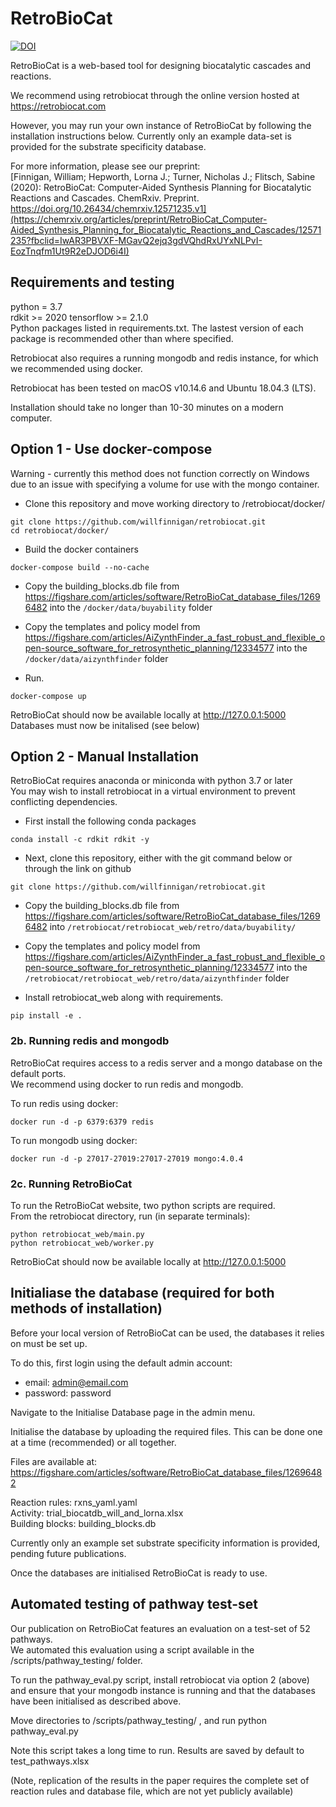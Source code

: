 # RetroBioCat

[![DOI](https://img.shields.io/badge/doi-10.6084/m9.figshare.12698072-blue.svg?style=flat&labelColor=gainsboro&logoWidth=40&logo=data%3Aimage%2Fpng%3Bbase64%2CiVBORw0KGgoAAAANSUhEUgAAAFAAAAAZCAYAAACmRqkJAAAKi0lEQVR4Ae3ZaVBUV97H8evuE0EfH32MmkcfoyAuGjXKgkvMaFRAFuiloemWvRuEXlgEBREXBYJiXAQUFeKocUniQiKogAJhQWwWENDEjLNYvjFLzUzNkplEZb5kTme6nCRjKlOpSZlb9SmL2%2Ffcuv3re87%2FnKP0TYfOcslqPMbt63xBKuh09MTxgi7HKT1Sj1TvKp%2BMkZB6%2FXT8c4AjUYPyVdfb7Qs6HTIJ8EHe7Ul%2B152CphDabRQ0uMr7%2FRQgh%2B8qU6%2FBiPDVGv0jq0uGE94b0ZZ3j%2B25MTetoMsh%2FWD91OBqT9%2Fsehd5EqGV17nKMzTqOHvaRMMLEp7qACfinq%2FW1BBx5ZxB13x5X3Jr1v%2Fz9pUcaHU63PiicjrhvXfNRbY1Th49Q6Y1vu6zyqSjzX3aVIgf4OkKToxhgxpd5OMzV0bYE4CRN1Chu34pnTfwnV03FiTlfzDRXBHo6dfgIq8sX6ByV6vjthGc0UdrrPPVGFQBxlSjzJQWENVUZkebceiLpyM8IZSx7O7Zl4JivUNMZX5h8Rt4%2B2L0llKfgu6JKa%2BXvpB5bZ48%2Ba3F6lil2pDkE2rODzCsU0VUnNFHNZQqdS3lx3Utl%2FMILQcfYt5TEeC1GSprgAq0XlgYGLQyxJTlr0uK0DVX7E5s2ZtOgHvLw5fLK9xVmcqguEj%2F2LXbwsvPBkZZKl4j5NcIKinaUsLbejFWZ7m8Do2cmwnb4cFqArRwx3TEYzi%2Bz7DTD0uhxnj8cAEWWUZK%2BTcdhh4pmTWUsW01Y1uCUmNY7Rtqzo5svJSS0poVXtg6yVj7sn9qunek3j8xPVXXeMFoaDkev6lDF7ene7Y5r2taNAXmEBXaP69zevaOjuUeeZ0zhzJuPsM5CdYvOhZVqBMhBqIVDt8zwGdQjR4of9AA%2BXJjUFpww7GodnHAQca4srDAWCXjW3pETal%2BbfumuOLKqSm17vIQtWr1Uu3JYy6JbXuXFbRN1R8pm5byxtG5CcdOz9EUVc7I5IeQEWQ7wWVwzwrsRn%2BbAFeiCxNsKv5Y9P03BFgjAlT90AGOQy2T47fObl00ocFZHl%2B2UGXw0RjzNUWHTPFthckHWh18al8KsGuaFigVVzlKuY%2BG9z37qvuoGlelpsJVldrgrFjbOE%2BeWe8uW18W84qCqc4s7tmCIgzI75hs%2FaJKNFu7rF%2BIIIhr%2BmIQ%2Btn8LQkDMQOeWAYnDHgsQI3NNU7W9j4h5t72o%2FEyvLEQ%2F%2Bu7ymzbOxbCAeOxAgtghz6YgOVYiufEOUlqu0M37ho%2BYn%2FnpJT8bsejVSt90uqdFdlGmV7hF7cuWXetNCShLX%2BI3nKhN%2ByvCs%2Bs6GQpWB33fzKNQR%2BqWr022yvc94q7spBCY%2Bbzkou6ZfJNPf89ZN%2FdidYHnIsKfIzjCMIc7MAwSJiMPFxGMcKQixGwx07R%2FiEe4CNsxFCbAJvwifj8LkIgYRHa8Lm47jNY8AokmMS5NryPh%2FijOB%2BOX4h7foEuyPHlisMtylJpzu1YspkQ36YbLqnx8F1X4abaqmYs9DGmLlrk4CE9XlHlKZskxfpt%2FUJLzyhV23dG%2BITF72fqo9njEaokwIu8lSbG1N4wx273CrP%2B%2BjniQVZhGrzQjlEioFIRcjDM6MIdjBVtHogvl4W9qIX8sTfwU5SgU%2FzdhdGYLcJ9BzvRID6vgx2SxN8PUI9KnIEWH4n7FuIo%2FoRfYV5vMMV4wHRFs%2BvG%2FKl05ZrDVdP11T7eulK3oNQcz%2FAXcj3DpMePjO44KetDL2lDh%2FmV1S3nNoeWnJb7RSXmMJl%2BI0GmH13rKs8lvEdQwfoWKmCxdmGbAEdgAW5jFiQhBb8WXSYTPSjGCBHaMPR5LMANkOCM%2B%2FgD3MS5Z8W1ElzwW3HNJCSI9tcw2ub%2BO8T5LPTBQBy1nusNcB7ztximI1sIsSSzXb04v3vyusJmx63nMufHXlV6LvpEShDd9x%2FHFYWXVPuSX7%2FD7zmpcjuWRupbyvaHnj8Z7BNsUFCArm70iTRcd5bFEN7oxwJs%2FpoA%2FwfBaLJ2Z2EFbmEsNKL7fYYPUI9DIqj%2Fsgkw0CasW%2BL6RbBDFI7gTZSKzz6Gk02AJ23G3QF4xybYU8INce6s5CJNlTyXhYwKv%2FRWMiEeimquzIhrPpGzuSNCsbvLec2%2Brpmh2e0yu%2FxOp96wv6p8X0xeIZW5Bo2%2F6ucdvb%2FdMWVDm8lX11pRpD16OJ6VyZsrQ8yK%2BVFJ9h4UhwEHDj5JgGE23UkSfoZujMMzSESNCPBT9KAFjqi2rcIYZRPgYmzDQ9xDLSz4%2FGsCPIE%2BNkWrTJy%2FhRrRthpVyJJExbnmG2I%2B6x%2BT%2FHxYyQkzQfJGlufpWy6bYlvPUEgu%2BHlHJA5boo7rE3blnBR7r6mv%2BvCBMYEag%2Faqsyr1%2BIk5a%2Fd2z9zGBDpZ31qulCWk9443Hfg5BuJJAgxAG0ZBEmS4DZ7RKIliMVi0d8UvRUCeuPoNAf4Z%2FmgV13pAwiwR3iffFKBQJM5noB%2F6Y5h45v7Wwf0cDtD1DlMIeiugWmZOy5Cv3RgjX7%2FF4GdMXasOjgurmqdafqpojltml9IjvOJ8NMu9lNL5gQmXdMu0BTefz8loMyoJvivs3VMZvhpjqaig%2FZ8gwJGYIsIKRh%2FY4wh%2Bg%2FGQoxYbREgZ%2BB3uww1V3xKgN%2BrwCNtF4Pvx8NveQCEYX%2BAukhCIYuHZLy%2FyDjHbJQfo7PTK1dEBWqPBX2vS%2B2hNW1XquDURypiwXStCjVWuyrSKQC%2FdoUaHtOT2HENoyal4b40x7rK7ylip9NIV3Jy0P6fD24fl3Ra6uoe3PNqOH2Pw3x%2FC8K8CHIU%2BIpQ7OI8yNOJ9TMJO%2FAU9Nn6PjRiGmm%2FpwgsRLQpKjwjuU%2Fz1CQK0R4G4T4%2FwCHWYKlmcA6xr4SA2EzobXeUa9vh21LgpdKxK8hqd5RsaXWS7S9YvlhU2O7ya3ekXrm%2B9lK3KzFH6a4y5V92Ve5hkM4d02EShMestZekE2IxZX7MWdkAgBtmsi9U2lXEwliAOK%2BGLTowThWIZkrEVSSKYgegPOUxwtFmdaBGLsRgg2qeKtosQDh2GYzbisUIEaPvcQ8T5VGzCKowBk2I3mTVALe4wd4tumKcoaZirSKte4RtVrvXwLrw%2BJXV%2F18Ts3BtLEmOaS0yRtRdMfpGJhTKNMbDJWR5V7eEbUNDtcIQAd1PJMwnuJl6E9KQHY7AAHkzQoBkj8B%2B%2FpTWQ4Maezne1P3x1esLBuqmB%2BbccNhJMGetbM%2BGZIi1V%2FoRyOXB77sKVWuPmrd4RBvYQm9ihVue%2F7xDPGljB50MoJmO%2By36gCGsQovCyCGwOarD9R7PLLXZOJjKZvse%2FDQQSvffG7F1rWrZPiLKUX2DPr1hbfHAKb0kDBSeTed5MQj94Pn1xBMvA%2B2IDYTAkcXzXANPRjHq04ACeFeH9aAIcBC3LOq%2FY5pPDeYtO4yRTmzUhbx9LozCEea8ybaHoxDNmVtPltxSVzxhCm3Asg4Tvs683Aa5wwkD8qP9XbgQqUbb6Tp09U5Os3rWiV4jZv2OuvxPdvht70RfST8fjATZd7P33OYzxZ%2FdF7FwcgqPU0yMR2vMYDulpDfBvw%2BGCdBePpq8AAAAASUVORK5CYII%3D)](https://doi.org/10.6084/m9.figshare.12698072.v4)

RetroBioCat is a web-based tool for designing biocatalytic cascades and reactions.  

We recommend using retrobiocat through the online version hosted at https://retrobiocat.com  

However, you may run your own instance of RetroBioCat by following the installation instructions below.
Currently only an example data-set is provided for the substrate specificity database.

For more information, please see our preprint:  
[Finnigan, William; Hepworth, Lorna J.; Turner, Nicholas J.; Flitsch, Sabine (2020): RetroBioCat: Computer-Aided Synthesis Planning for Biocatalytic Reactions and Cascades. ChemRxiv. Preprint. https://doi.org/10.26434/chemrxiv.12571235.v1](https://chemrxiv.org/articles/preprint/RetroBioCat_Computer-Aided_Synthesis_Planning_for_Biocatalytic_Reactions_and_Cascades/12571235?fbclid=IwAR3PBVXF-MGavQ2ejq3gdVQhdRxUYxNLPvI-EozTnqfm1Ut9R2eDJOD6i4I)  

## Requirements and testing
python = 3.7  
rdkit >= 2020
tensorflow >= 2.1.0  
Python packages listed in requirements.txt.  The lastest version of each package is recommended other than where specified.

Retrobiocat also requires a running mongodb and redis instance, for which we recommended using docker.

Retrobiocat has been tested on macOS v10.14.6 and Ubuntu 18.04.3 (LTS).

Installation should take no longer than 10-30 minutes on a modern computer.

## Option 1 - Use docker-compose
Warning - currently this method does not function correctly on Windows due to an issue with specifying a volume for use with the mongo container.  

 - Clone this repository and move working directory to /retrobiocat/docker/
```
git clone https://github.com/willfinnigan/retrobiocat.git 
cd retrobiocat/docker/
```

- Build the docker containers
```
docker-compose build --no-cache
```

- Copy the building_blocks.db file from https://figshare.com/articles/software/RetroBioCat_database_files/12696482
 into the `/docker/data/buyability` folder

- Copy the templates and policy model from 
https://figshare.com/articles/AiZynthFinder_a_fast_robust_and_flexible_open-source_software_for_retrosynthetic_planning/12334577 
into the `/docker/data/aizynthfinder` folder

- Run.
```
docker-compose up
```

RetroBioCat should now be available locally at http://127.0.0.1:5000  
Databases must now be initalised (see below)

## Option 2 - Manual Installation
RetroBioCat requires anaconda or miniconda with python 3.7 or later  
You may wish to install retrobiocat in a virtual environment to prevent conflicting dependencies.

* First install the following conda packages
```
conda install -c rdkit rdkit -y
```

* Next, clone this repository, either with the git command below or through the link on github  
```
git clone https://github.com/willfinnigan/retrobiocat.git 
```

* Copy the building_blocks.db file from https://figshare.com/articles/software/RetroBioCat_database_files/12696482
 into `/retrobiocat/retrobiocat_web/retro/data/buyability/`
 
 - Copy the templates and policy model from 
https://figshare.com/articles/AiZynthFinder_a_fast_robust_and_flexible_open-source_software_for_retrosynthetic_planning/12334577 
into the `/retrobiocat/retrobiocat_web/retro/data/aizynthfinder` folder

* Install retrobiocat_web along with requirements.
```
pip install -e .
```

### 2b. Running redis and mongodb 
RetroBioCat requires access to a redis server and a mongo database on the default ports.  
We recommend using docker to run redis and mongodb.  

To run redis using docker:
```
docker run -d -p 6379:6379 redis
```

To run mongodb using docker:
```
docker run -d -p 27017-27019:27017-27019 mongo:4.0.4
```

### 2c. Running RetroBioCat 
To run the RetroBioCat website, two python scripts are required.  
From the retrobiocat directory, run (in separate terminals):

```
python retrobiocat_web/main.py
python retrobiocat_web/worker.py
```

RetroBioCat should now be available locally at http://127.0.0.1:5000



## Initialiase the database (required for both methods of installation)
Before your local version of RetroBioCat can be used, the databases it relies on must be set up.  

To do this, first login using the default admin account:  
- email: admin@email.com  
- password: password  

Navigate to the Initialise Database page in the admin menu.

Initialise the database by uploading the required files.  This can be done one at a time (recommended) or all together.

Files are available at:   
https://figshare.com/articles/software/RetroBioCat_database_files/12696482  

Reaction rules: rxns_yaml.yaml  
Activity: trial_biocatdb_will_and_lorna.xlsx  
Building blocks: building_blocks.db

Currently only an example set substrate specificity information is provided, pending future publications.

Once the databases are initialised RetroBioCat is ready to use.

## Automated testing of pathway test-set  
Our publication on RetroBioCat features an evaluation on a test-set of 52 pathways.  
We automated this evaluation using a script available in the /scripts/pathway_testing/ folder.  

To run the pathway_eval.py script, install retrobiocat via option 2 (above) and ensure that your mongodb instance is running and that the databases have been initialised as described above.  

Move directories to /scripts/pathway_testing/ , and run python pathway_eval.py  

Note this script takes a long time to run.  Results are saved by default to test_pathways.xlsx

(Note, replication of the results in the paper requires the complete set of reaction rules and database file, which are not yet publicly available)  








